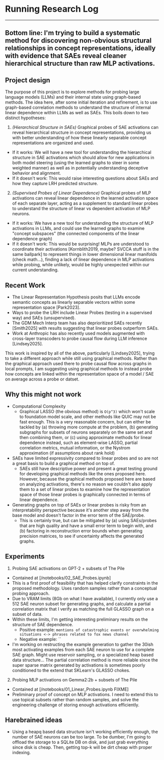 # Running Research Log

---
Bottom line: I'm trying to build a systematic method for discovering non-obvious structural relationships in concept representations, ideally with evidence that SAEs reveal cleaner hierarchical structure than raw MLP activations.
---

## Project design

The purpose of this project is to explore methods for probing large language models (LLMs) and their internal state using graph-based methods. The idea here, after some initial iteration and refinement, is to use graph-based correlation methods to understand the structure of internal linear dependence within LLMs as well as SAEs.
This boils down to two distinct hypotheses:
1. *(Hierarchical Structure in SAEs)* Graphical probes of SAE activations can reveal hierarchical structure in concept representations, providing us with better understanding of how these linearly separable concept representations are organized and used.
  - If it works: We will have a new tool for understanding the hierarchical structure in SAE activations which should allow for new applications in both model steering (using the learned graphs to steer in some weighted manner) as well as in potentially understanding deceptive behavior and alignment.
  - If it doesn't work: This would raise interesting questions about SAEs and how they capture LRH predicted structure.
2. *(Supervised Probes of Linear Dependence)* Graphical probes of MLP activations can reveal linear dependence in the learned activation space of each separate layer, acting as a supplement to standard linear probes to understand the structure of linear vs dependent activation of MLP neurons.
  - If it works: We have a new tool for understanding the structure of MLP activations in LLMs, and could use the learned graphs to examine "concept subspaces" (the connected components of the linear dependence graph)
  - If it doesn't work: This would be surprising! MLPs are understood to coordinate their activations [Kornblith2019, maybe? SVCCA stuff is in the same ballpark] to represent things in lower dimensional linear manifolds (check math...), finding a lack of linear dependence in MLP activations while probing, while unlikely, would be highly unexpected within our current understanding.

## Recent Work

- The Linear Representation Hypothesis posits that LLMs encode semantic concepts as linearly separable vectors within some representation space [Park2023].
- Ways to probe the LRH include Linear Probes (testing in a supervised way) and SAEs (unsupervised).
- The GDM Mech Interp team has also deprioritized SAEs recently [Smith2025] with results suggesting that linear probes outperform SAEs.
- Work at Anthropic has also recently used models augmented with cross-layer transcoders to probe causal flow during LLM inference [Lindsey2025].

This work is inspired by all of the above, particularly [Lindsey2025], trying to take a different approach while still using graphical methods. Rather than the graphical approach used there to probe causal flow across graphs in local prompts, I am suggesting using graphical methods to instead probe how concepts are linked within the representation space of a model / SAE on average across a probe or datset.

## Why this might not work

- Computational Complexity
  - Graphical LASSO (the obvious method) is `O(p^3)` which won't scale to foundation model scale, and other methods like QUIC may not be fast enough. This is a very reasonable concern, but can either be tackled by (a) throwing more compute at the problem, (b) generating subgraphs for subsets of neurons separately on the same set and then combining them, or (c) using approximate methods for linear dependence instead, such as element-wise LASSO, partial correlation metrics, mutual information, or the Nystrom approximation (if assumptions about rank hold)
- SAEs have limited expressivity compared to linear probes and so are not a great basis to build a graphical method on top of.
  - SAEs still have descriptive power and present a great testing ground for developing graphical methods like the ones proposed here. However, because the graphical methods proposed here are based on analyzing activations, there's no reason we couldn't also apply them to a set of linear probes to examine how the representation space of those linear probes is graphically connected in terms of linear dependence.
- Generating graphs on top of SAEs or linear probes is risky from an interpretability perspective because it's another step away from the base model and doesn't factor in the error term of the SAE/probe.
  - This is certainly true, but can be mitigated by (a) using SAEs/probes that are high quality and have a small error term to begin with, and (b) factoring in reconstruction error bounds when generating precision matrices, to see if uncertainty affects the generated graphs.

## Experiments

1. Probing SAE activations on GPT-2 + subsets of The Pile

- Contained at [/notebooks/02_SAE_Probes.ipynb]
- This is a first proof of feasibility that has helped clarify constraints in the proposed methodology. Uses random samples rather than a conceptual probing approach.
- Due to VRAM limits (8Gb on what I have available), I currently only use a 512 SAE neuron subset for generating graphs, and calculate a partial correlation matrix that I verify as matching the full GLASSO graph on a subset of data.
- Within these limits, I'm getting interesting preliminary results on the structure of SAE dependence.
  - Positive example: `mentions of catastrophic events or overwhelming situations <-> phrases related to fox news channel`
  - Negative example: ``
- I'm working on restructing the example generation to gather the 30ish most activating examples from each SAE neuron to use for a complete SAE graph. Might use reservoir sampling, or a specialized heap based data structure... The partial correlation method is more reliable since the super sparse matrix generated by activations is sometimes poorly conditioned to the extend that SKLearn's GLASSO chokes.

2. Probing MLP activations on Gemma2:2b + subsets of The Pile

- Contained at [/notebooks/01_Linear_Probes.ipynb FIXME]
- Preliminary proof of concept on MLP activations. I need to extend this to use topical subsets rather than random samples, and solve the engineering challenge of storing enough activations efficiently.

## Harebrained ideas

- Using a heapq based data structure isn't working efficiently enough, the number of SAE neurons can be too large. To be dumber, I'm going to offload the storage to a SQLite DB on disk, and just grab everything since disk is cheap. Then, getting top-k will be dirt cheap with proper indexing.
